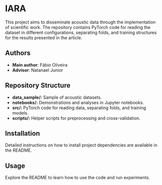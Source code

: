 # IARA
This project aims to disseminate acoustic data through the implementation of scientific work. The repository contains PyTorch code for reading the dataset in different configurations, separating folds, and training structures for the results presented in the article.

## Authors
- **Main author**: Fábio Oliveira
- **Advisor**: Natanael Junior

## Repository Structure

- **data_sample/:** Sample of acoustic datasets.
- **notebooks/:** Demonstrations and analyses in Jupyter notebooks.
- **src/:** PyTorch code for reading data, separating folds, and training models.
- **scripts/:** Helper scripts for preprocessing and cross-validation.

## Installation

Detailed instructions on how to install project dependencies are available in the README.

## Usage

Explore the README to learn how to use the code and run experiments.

